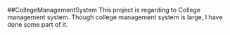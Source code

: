 ##CollegeManagementSystem
	This project is regarding to College management system. Though college management system is large, I have done some part of it.
